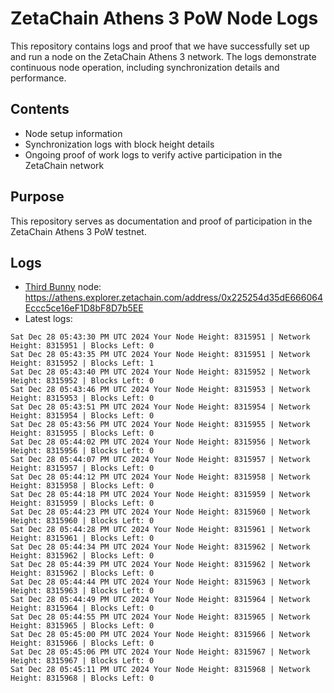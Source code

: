 # ZetaChain Athens 3 PoW Node Logs
This repository contains logs and proof that we have successfully set up and run a node on the ZetaChain Athens 3 network. The logs demonstrate continuous node operation, including synchronization details and performance.

## Contents
- Node setup information
- Synchronization logs with block height details
- Ongoing proof of work logs to verify active participation in the ZetaChain network

## Purpose
This repository serves as documentation and proof of participation in the ZetaChain Athens 3 PoW testnet.

## Logs

- [Third Bunny](https://thirdbunny.xyz/) node: https://athens.explorer.zetachain.com/address/0x225254d35dE666064Eccc5ce16eF1D8bF8D7b5EE
- Latest logs:
```
Sat Dec 28 05:43:30 PM UTC 2024 Your Node Height: 8315951 | Network Height: 8315951 | Blocks Left: 0
Sat Dec 28 05:43:35 PM UTC 2024 Your Node Height: 8315951 | Network Height: 8315952 | Blocks Left: 1
Sat Dec 28 05:43:40 PM UTC 2024 Your Node Height: 8315952 | Network Height: 8315952 | Blocks Left: 0
Sat Dec 28 05:43:46 PM UTC 2024 Your Node Height: 8315953 | Network Height: 8315953 | Blocks Left: 0
Sat Dec 28 05:43:51 PM UTC 2024 Your Node Height: 8315954 | Network Height: 8315954 | Blocks Left: 0
Sat Dec 28 05:43:56 PM UTC 2024 Your Node Height: 8315955 | Network Height: 8315955 | Blocks Left: 0
Sat Dec 28 05:44:02 PM UTC 2024 Your Node Height: 8315956 | Network Height: 8315956 | Blocks Left: 0
Sat Dec 28 05:44:07 PM UTC 2024 Your Node Height: 8315957 | Network Height: 8315957 | Blocks Left: 0
Sat Dec 28 05:44:12 PM UTC 2024 Your Node Height: 8315958 | Network Height: 8315958 | Blocks Left: 0
Sat Dec 28 05:44:18 PM UTC 2024 Your Node Height: 8315959 | Network Height: 8315959 | Blocks Left: 0
Sat Dec 28 05:44:23 PM UTC 2024 Your Node Height: 8315960 | Network Height: 8315960 | Blocks Left: 0
Sat Dec 28 05:44:28 PM UTC 2024 Your Node Height: 8315961 | Network Height: 8315961 | Blocks Left: 0
Sat Dec 28 05:44:34 PM UTC 2024 Your Node Height: 8315962 | Network Height: 8315962 | Blocks Left: 0
Sat Dec 28 05:44:39 PM UTC 2024 Your Node Height: 8315962 | Network Height: 8315962 | Blocks Left: 0
Sat Dec 28 05:44:44 PM UTC 2024 Your Node Height: 8315963 | Network Height: 8315963 | Blocks Left: 0
Sat Dec 28 05:44:49 PM UTC 2024 Your Node Height: 8315964 | Network Height: 8315964 | Blocks Left: 0
Sat Dec 28 05:44:55 PM UTC 2024 Your Node Height: 8315965 | Network Height: 8315965 | Blocks Left: 0
Sat Dec 28 05:45:00 PM UTC 2024 Your Node Height: 8315966 | Network Height: 8315966 | Blocks Left: 0
Sat Dec 28 05:45:06 PM UTC 2024 Your Node Height: 8315967 | Network Height: 8315967 | Blocks Left: 0
Sat Dec 28 05:45:11 PM UTC 2024 Your Node Height: 8315968 | Network Height: 8315968 | Blocks Left: 0
```
